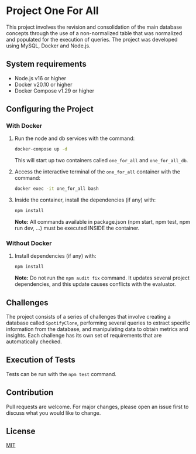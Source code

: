 # Project One For All

This project involves the revision and consolidation of the main database concepts through the use of a non-normalized table that was normalized and populated for the execution of queries. The project was developed using MySQL, Docker and Node.js.

## System requirements

- Node.js v16 or higher
- Docker v20.10 or higher
- Docker Compose v1.29 or higher

## Configuring the Project

### With Docker

1. Run the node and db services with the command:
   ```bash
   docker-compose up -d
   ```
   This will start up two containers called `one_for_all` and `one_for_all_db`.

2. Access the interactive terminal of the `one_for_all` container with the command:
   ```bash
   docker exec -it one_for_all bash
   ```
3. Inside the container, install the dependencies (if any) with:
   ```bash
   npm install
   ```

   **Note:** All commands available in package.json (npm start, npm test, npm run dev, ...) must be executed INSIDE the container.

### Without Docker

1. Install dependencies (if any) with:
   ```bash
   npm install
   ```

   **Note:** Do not run the `npm audit fix` command. It updates several project dependencies, and this update causes conflicts with the evaluator.

## Challenges

The project consists of a series of challenges that involve creating a database called `SpotifyClone`, performing several queries to extract specific information from the database, and manipulating data to obtain metrics and insights. Each challenge has its own set of requirements that are automatically checked.

## Execution of Tests

Tests can be run with the `npm test` command.

## Contribution

Pull requests are welcome. For major changes, please open an issue first to discuss what you would like to change.

## License

[MIT](https://choosealicense.com/licenses/mit/)
